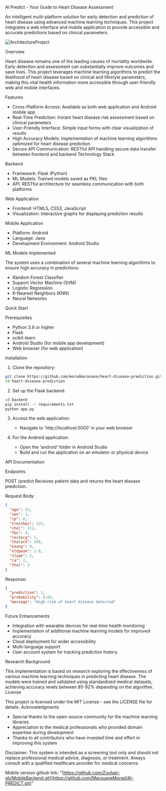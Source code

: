 AI Predict - Your Guide to Heart Disease Assessment

An intelligent multi-platform solution for early detection and prediction of heart disease using advanced machine learning techniques. This project integrates a web interface and mobile application to provide accessible and accurate predictions based on clinical parameters.

![ArchitectureProject](https://github.com/user-attachments/assets/2334511a-498c-4395-9f7b-e844166337cd)


 Overview

Heart disease remains one of the leading causes of mortality worldwide. Early detection and assessment can substantially improve outcomes and save lives. This project leverages machine learning algorithms to predict the likelihood of heart disease based on clinical and lifestyle parameters, making this vital health information more accessible through user-friendly web and mobile interfaces.

Features

- Cross-Platform Access: Available as both web application and Android mobile app
- Real-Time Prediction: Instant heart disease risk assessment based on clinical parameters
- User-Friendly Interface: Simple input forms with clear visualization of results
- High Accuracy Models: Implementation of machine learning algorithms optimized for heart disease prediction
- Secure API Communication: RESTful API handling secure data transfer between frontend and backend
 Technology Stack

 Backend
- Framework: Flask (Python)
- ML Models: Trained models saved as PKL files
- API: RESTful architecture for seamless communication with both platforms

 Web Application
- Frontend: HTML5, CSS3, JavaScript
- Visualization: Interactive graphs for displaying prediction results

 Mobile Application
- Platform: Android
- Language: Java
- Development Environment: Android Studio

 ML Models Implemented

The system uses a combination of several machine learning algorithms to ensure high accuracy in predictions:

- Random Forest Classifier
- Support Vector Machine (SVM)
- Logistic Regression
- K-Nearest Neighbors (KNN)
- Neural Networks

 Quick Start

 Prerequisites
- Python 3.8 or higher
- Flask
- scikit-learn
- Android Studio (for mobile app development)
- Web browser (for web application)

 Installation

1. Clone the repository:
```bash
git clone https://github.com/moradmarouane/heart-disease-prediction.git
cd heart-disease-prediction
```

2. Set up the Flask backend:
```bash
cd backend
pip install -r requirements.txt
python app.py
```

3. Access the web application:
   - Navigate to 'http://localhost:5000' in your web browser

4. For the Android application:
   - Open the 'android' folder in Android Studio
   - Build and run the application on an emulator or physical device

 API Documentation

Endpoints

 POST /predict
Receives patient data and returns the heart disease prediction.

Request Body:
```json
{
  "age": 52,
  "sex": 1,
  "cp": 0,
  "trestbps": 125,
  "chol": 212,
  "fbs": 0,
  "restecg": 1,
  "thalach": 168,
  "exang": 0,
  "oldpeak": 1.0,
  "slope": 2,
  "ca": 2,
  "thal": 3
}
```

Response:
```json
{
  "prediction": 1,
  "probability": 0.85,
  "message": "High risk of heart disease detected"
}
```

Future Enhancements

- Integration with wearable devices for real-time health monitoring
- Implementation of additional machine learning models for improved accuracy
- Cloud deployment for wider accessibility
- Multi-language support
- User account system for tracking prediction history

Research Background

This implementation is based on research exploring the effectiveness of various machine learning techniques in predicting heart disease. The models were trained and validated using standardized medical datasets, achieving accuracy levels between 85-92% depending on the algorithm.
 License

This project is licensed under the MIT License - see the LICENSE file for details.
Acknowledgments

- Special thanks to the open-source community for the machine learning libraries
- Appreciation to the medical professionals who provided domain expertise during development
- Thanks to all contributors who have invested time and effort in improving this system



Disclaimer: This system is intended as a screening tool only and should not replace professional medical advice, diagnosis, or treatment. Always consult with a qualified healthcare provider for medical concerns.

Mobile version github link: "[https://github.com/Zouhair-gh/MobileBackend.git](https://github.com/MarouaneMorad/AI-PREDICT.git)"
